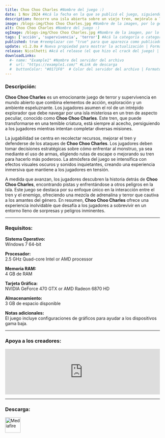 ```yaml
---
title: Choo Choo Charles #Nombre del juego :)
date: 1 Nov 2024 #Acá la fecha en la que se publicó el juego, siguiendo este formato: Dia "30", Mes "Oct", Año "2024" = como debe quedar: 30 Oct 2024
description: Recorre una isla abierta sobre un viejo tren, mejóralo a lo largo del juego y úsalo para enfrentarte a un malvado tren araña llamado Charles. #Acá una mini descripción del juego
image: /blogs-img/Choo Choo Charles.jpg #Nombre de la imagen, por lo general es exactamente el mismo nombre que el juego excluyendo lo ":" (Dos puntos)
alt: Choo Choo Charles #Nombre del juego :)
ogImage: /blogs-img/Choo Choo Charles.jpg #Nombre de la imagen, por lo general es exactamente el mismo nombre que el juego excluyendo lo ":" (Dos puntos)
tags: ['acción', 'supervivencia', 'terror'] #Acá la categoría o categorías del juego, si es más de una se coloca en este formato: ['categoría1', 'categoría2']
published: true #reemplazar con "true" para que aparezca como publicado
update: v1.2.0a # Nueva propiedad para mostrar la actualización | Formato: v1.0.0
release: Nicolhetti #Acá el release (el que hizo el crack del juego) | Formato: Nicolhetti
downloadLinks:
  #- name: "Example1" #Nombre del servidor del archivo
  #  url: "https://example1.com/" #Link de descarga
  #  buttonColor: "#0171F0"  # Color del servidor del archivo | Formato hexadecimal | MediaFire: #0171F0 | Buzzheavier: #FF6600 |
---
```


<!--En VSCode seleccionando una palabra, por ejemplo: "Choo Choo Charles" y apretando Ctrl+F2 se seleccionan todas las palabras iguales-->

### Descripción:
**Choo Choo Charles** es un emocionante juego de terror y supervivencia en mundo abierto que combina elementos de acción, exploración y un ambiente espeluznante. Los jugadores asumen el rol de un intrépido explorador que debe navegar por una isla misteriosa en un tren de aspecto peculiar, conocido como **Choo Choo Charles**. Este tren, que puede transformarse en una temible criatura, está siempre al acecho, persiguiendo a los jugadores mientras intentan completar diversas misiones.

La jugabilidad se centra en recolectar recursos, mejorar el tren y defenderse de los ataques de **Choo Choo Charles**. Los jugadores deben tomar decisiones estratégicas sobre cómo enfrentar al monstruo, ya sea mediante el uso de armas, eligiendo rutas de escape o mejorando su tren para hacerlo más poderoso. La atmósfera del juego se intensifica con efectos visuales oscuros y sonidos inquietantes, creando una experiencia inmersiva que mantiene a los jugadores en tensión.

A medida que avanzan, los jugadores descubren la historia detrás de **Choo Choo Charles**, encontrando pistas y enfrentándose a otros peligros en la isla. Este juego se destaca por su enfoque único en la interacción entre el tren y el enemigo, ofreciendo una mezcla de adrenalina y terror que cautiva a los amantes del género. En resumen, **Choo Choo Charles** ofrece una experiencia inolvidable que desafía a los jugadores a sobrevivir en un entorno lleno de sorpresas y peligros inminentes.

<!--Prompt para Chat-GPT: Hazme una descripción para el juego "Choo Choo Charles" y cada que menciones "Choo Choo Charles" ponlo en negrita -->

---

### Requisitos:
**Sistema Operativo:**  
Windows 7 64-bit

**Procesador:**  
2.5 GHz Quad-core Intel or AMD processor

**Memoria RAM:**  
4 GB de RAM

**Tarjeta Gráfica:**  
NVIDIA GeForce 470 GTX or AMD Radeon 6870 HD

**Almacenamiento:**  
3 GB de espacio disponible

**Notas adicionales:**  
El juego incluye configuraciones de gráficos para ayudar a los dispositivos gama baja.

<!--Si falta o sobra un requisito se quita o se agrega manteniendo el mismo formato-->

---

### Apoya a los creadores:
<iframe src="https://store.steampowered.com/widget/1766740/" frameborder="0" style="background-color: transparent; width: 100% !important; aspect-ratio: 646 / 190;"></iframe>

<!--Reemplazar los numeros (AppID) del juego (en este caso 2668510) por el numero (AppID) correspondiente con el juego a publicar-->
<!--El AppID se encuentra en la URL del Juego en Steam-->

---

### Descarga:

[<img src="https://gist.github.com/cxmeel/0dbc95191f239b631c3874f4ccf114e2/raw/download.svg" alt="Mediafire" height="50" />](https://www.mediafire.com/file/lzxli44oqinac55/Choo_Choo_Charles.zip/file)

<!-- # se debe reemplazar por el link de descarga-->

<!--NOMBRE-DEL-SERVICIO se debe reemplazar por el servicio donde está subido el juego-->